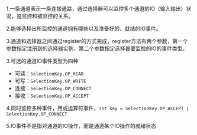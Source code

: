 1.一条通道表示一条连接通路，通过选择器可以监控多个通道的IO（输入输出）状况，是监控和被监控的关系。

2.能够选择出所监控的通道拥有哪些以及准备好的、就绪的IO事件。

3.通道和选择器之间通过register的方式完成，register方法有两个参数，第一个参数指定注册到的选择器实例，第二个参数指定选择器要监控的IO的事件类型。

3.可选的通道IO事件类型为四种

* 可读：`SelectionKey.OP_READ`
* 可写：`SelectionKey.OP_WRITE`
* 连接：`SelectionKey.OP_CONNECT`
* 接收：`SelectionKey.OP_ACCEPT`

4.同时监控多种事件，用或运算符事件，`int key = SelectionKey.OP_ACCEPT | SelectionKey.OP_CONNECT`

5.IO事件不是指对通道的IO操作，而是通道某个IO操作的就绪状态